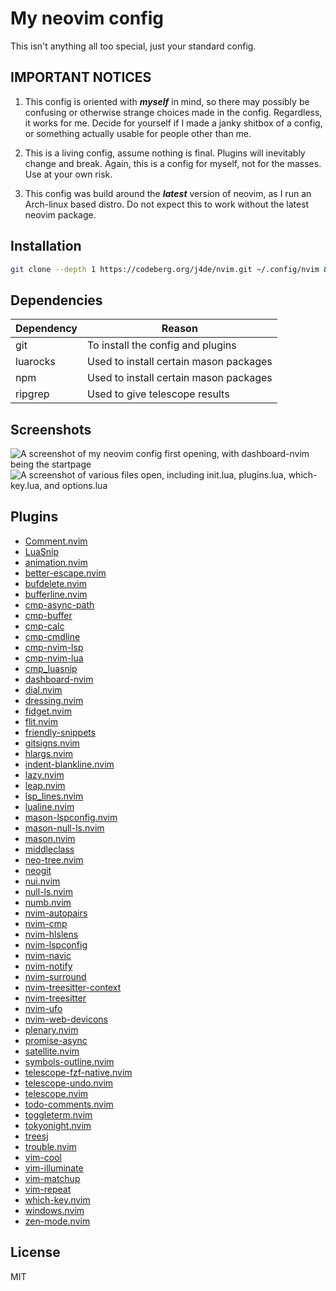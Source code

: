 # My neovim config

This isn't anything all too special, just your standard config.

## IMPORTANT NOTICES

1. This config is oriented with ***myself*** in mind, so there may possibly be
confusing or otherwise strange choices made in the config. Regardless, it works
for me. Decide for yourself if I made a janky shitbox of a config, or something
actually usable for people other than me.

2. This is a living config, assume nothing is final. Plugins will inevitably
change and break. Again, this is a config for myself, not for the masses. Use at
your own risk.

3. This config was build around the ***latest*** version of neovim, as I run an
Arch-linux based distro. Do not expect this to work without the latest neovim package.

## Installation

```bash
git clone --depth 1 https://codeberg.org/j4de/nvim.git ~/.config/nvim && nvim
```

## Dependencies

| Dependency | Reason                                 |
|------------|----------------------------------------|
| git        | To install the config and plugins      |
| luarocks   | Used to install certain mason packages |
| npm        | Used to install certain mason packages |
| ripgrep    | Used to give telescope results         |

## Screenshots

![A screenshot of my neovim config first opening, with dashboard-nvim
being the startpage](https://codeberg.org/j4de/nvim/raw/commit/4182dd63f3ba604e92daf768e894dd3fc4615d09/assets/Start%20screen.png)
![A screenshot of various files open, including init.lua, plugins.lua,
which-key.lua, and options.lua](https://codeberg.org/j4de/nvim/raw/commit/4182dd63f3ba604e92daf768e894dd3fc4615d09/assets/Editing.png)

## Plugins

* [Comment.nvim](https://github.com/numToStr/Comment.nvim)
* [LuaSnip](https://github.com/L3MON4D3/LuaSnip)
* [animation.nvim](https://github.com/anuvyklack/animation.nvim)
* [better-escape.nvim](https://github.com/max397574/better-escape.nvim)
* [bufdelete.nvim](https://github.com/famiu/bufdelete.nvim)
* [bufferline.nvim](https://github.com/akinsho/bufferline.nvim)
* [cmp-async-path](https://github.com/FelipeLema/cmp-async-path)
* [cmp-buffer](https://github.com/hrsh7th/cmp-buffer)
* [cmp-calc](https://github.com/hrsh7th/cmp-calc)
* [cmp-cmdline](https://github.com/hrsh7th/cmp-cmdline)
* [cmp-nvim-lsp](https://github.com/hrsh7th/cmp-nvim-lsp)
* [cmp-nvim-lua](https://github.com/hrsh7th/cmp-nvim-lua)
* [cmp_luasnip](https://github.com/saadparwaiz1/cmp_luasnip)
* [dashboard-nvim](https://github.com/nvimdev/dashboard-nvim)
* [dial.nvim](https://github.com/monaqa/dial.nvim)
* [dressing.nvim](https://github.com/stevearc/dressing.nvim)
* [fidget.nvim](https://github.com/j-hui/fidget.nvim)
* [flit.nvim](https://github.com/ggandor/flit.nvim)
* [friendly-snippets](https://github.com/rafamadriz/friendly-snippets)
* [gitsigns.nvim](https://github.com/lewis6991/gitsigns.nvim)
* [hlargs.nvim](https://github.com/m-demare/hlargs.nvim)
* [indent-blankline.nvim](https://github.com/lukas-reineke/indent-blankline.nvim)
* [lazy.nvim](https://github.com/folke/lazy.nvim)
* [leap.nvim](https://github.com/ggandor/leap.nvim)
* [lsp_lines.nvim](https://git.sr.ht/~whynothugo/lsp_lines.nvim)
* [lualine.nvim](https://github.com/nvim-lualine/lualine.nvim)
* [mason-lspconfig.nvim](https://github.com/williamboman/mason-lspconfig.nvim)
* [mason-null-ls.nvim](https://github.com/jay-babu/mason-null-ls.nvim)
* [mason.nvim](https://github.com/williamboman/mason.nvim)
* [middleclass](https://github.com/anuvyklack/middleclass)
* [neo-tree.nvim](https://github.com/nvim-neo-tree/neo-tree.nvim)
* [neogit](https://github.com/NeogitOrg/neogit)
* [nui.nvim](https://github.com/MunifTanjim/nui.nvim)
* [null-ls.nvim](https://github.com/jose-elias-alvarez/null-ls.nvim)
* [numb.nvim](https://github.com/nacro90/numb.nvim)
* [nvim-autopairs](https://github.com/windwp/nvim-autopairs)
* [nvim-cmp](https://github.com/hrsh7th/nvim-cmp)
* [nvim-hlslens](https://github.com/kevinhwang91/nvim-hlslens)
* [nvim-lspconfig](https://github.com/neovim/nvim-lspconfig)
* [nvim-navic](https://github.com/SmiteshP/nvim-navic)
* [nvim-notify](https://github.com/rcarriga/nvim-notify)
* [nvim-surround](https://github.com/kylechui/nvim-surround)
* [nvim-treesitter-context](https://github.com/nvim-treesitter/nvim-treesitter-context)
* [nvim-treesitter](https://github.com/nvim-treesitter/nvim-treesitter)
* [nvim-ufo](https://github.com/kevinhwang91/nvim-ufo)
* [nvim-web-devicons](https://github.com/nvim-tree/nvim-web-devicons)
* [plenary.nvim](https://github.com/nvim-lua/plenary.nvim)
* [promise-async](https://github.com/kevinhwang91/promise-async)
* [satellite.nvim](https://github.com/lewis6991/satellite.nvim)
* [symbols-outline.nvim](https://github.com/simrat39/symbols-outline.nvim)
* [telescope-fzf-native.nvim](https://github.com/nvim-telescope/telescope-fzf-native.nvim)
* [telescope-undo.nvim](https://github.com/debugloop/telescope-undo.nvim)
* [telescope.nvim](https://github.com/nvim-telescope/telescope.nvim)
* [todo-comments.nvim](https://github.com/folke/todo-comments.nvim)
* [toggleterm.nvim](https://github.com/akinsho/toggleterm.nvim)
* [tokyonight.nvim](https://github.com/folke/tokyonight.nvim)
* [treesj](https://github.com/Wansmer/treesj)
* [trouble.nvim](https://github.com/folke/trouble.nvim)
* [vim-cool](https://github.com/romainl/vim-cool)
* [vim-illuminate](https://github.com/RRethy/vim-illuminate)
* [vim-matchup](https://github.com/andymass/vim-matchup)
* [vim-repeat](https://github.com/tpope/vim-repeat)
* [which-key.nvim](https://github.com/folke/which-key.nvim)
* [windows.nvim](https://github.com/anuvyklack/windows.nvim)
* [zen-mode.nvim](https://github.com/folke/zen-mode.nvim)

## License

MIT
